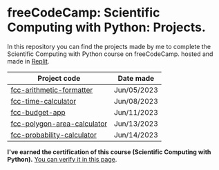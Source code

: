 # freeCodeCamp: Scientific Computing with Python: Projects.

In this repository you can find the projects made by me to complete the Scientific Computing with Python course on freeCodeCamp. hosted and made in [Replit](https://replit.com/).


| Project code | Date made
 -------- | ---------
| [fcc-arithmetic-formatter](/Arithmetic-Formatter) | Jun/05/2023
| [fcc-time-calculator](/Time-Calculator) | Jun/08/2023
| [fcc-budget-app](/Budget-app) | Jun/11/2023
| [fcc-polygon-area-calculator](/Polygon-Area-Calculator) | Jun/13/2023
| [fcc-probability-calculator](/Probability-Calculator) | Jun/14/2023

**I've earned the certification of this course (Scientific Computing with Python).** [You can verify it in this page](https://www.freecodecamp.org/certification/shadowfaxx1/scientific-computing-with-python-v7).

